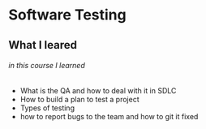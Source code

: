 # Software Testing

## What I leared

###### in this course I learned

- What is the QA and how to deal with it in SDLC
- How to build a plan to test a project
- Types of testing
- how to report bugs to the team and how to git it fixed
